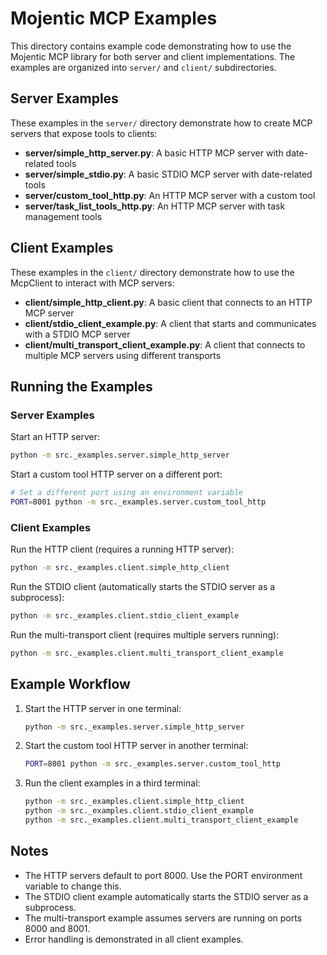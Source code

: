 # Mojentic MCP Examples

This directory contains example code demonstrating how to use the Mojentic MCP library for both server and client implementations. The examples are organized into `server/` and `client/` subdirectories.

## Server Examples

These examples in the `server/` directory demonstrate how to create MCP servers that expose tools to clients:

- **server/simple_http_server.py**: A basic HTTP MCP server with date-related tools
- **server/simple_stdio.py**: A basic STDIO MCP server with date-related tools
- **server/custom_tool_http.py**: An HTTP MCP server with a custom tool
- **server/task_list_tools_http.py**: An HTTP MCP server with task management tools

## Client Examples

These examples in the `client/` directory demonstrate how to use the McpClient to interact with MCP servers:

- **client/simple_http_client.py**: A basic client that connects to an HTTP MCP server
- **client/stdio_client_example.py**: A client that starts and communicates with a STDIO MCP server
- **client/multi_transport_client_example.py**: A client that connects to multiple MCP servers using different transports

## Running the Examples

### Server Examples

Start an HTTP server:
```bash
python -m src._examples.server.simple_http_server
```

Start a custom tool HTTP server on a different port:
```bash
# Set a different port using an environment variable
PORT=8001 python -m src._examples.server.custom_tool_http
```

### Client Examples

Run the HTTP client (requires a running HTTP server):
```bash
python -m src._examples.client.simple_http_client
```

Run the STDIO client (automatically starts the STDIO server as a subprocess):
```bash
python -m src._examples.client.stdio_client_example
```

Run the multi-transport client (requires multiple servers running):
```bash
python -m src._examples.client.multi_transport_client_example
```

## Example Workflow

1. Start the HTTP server in one terminal:
   ```bash
   python -m src._examples.server.simple_http_server
   ```

2. Start the custom tool HTTP server in another terminal:
   ```bash
   PORT=8001 python -m src._examples.server.custom_tool_http
   ```

3. Run the client examples in a third terminal:
   ```bash
   python -m src._examples.client.simple_http_client
   python -m src._examples.client.stdio_client_example
   python -m src._examples.client.multi_transport_client_example
   ```

## Notes

- The HTTP servers default to port 8000. Use the PORT environment variable to change this.
- The STDIO client example automatically starts the STDIO server as a subprocess.
- The multi-transport example assumes servers are running on ports 8000 and 8001.
- Error handling is demonstrated in all client examples.
